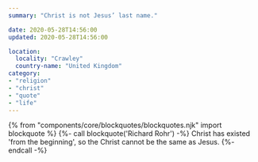 ```yaml
---
summary: "Christ is not Jesus’ last name."

date: 2020-05-28T14:56:00
updated: 2020-05-28T14:56:00

location:
  locality: "Crawley"
  country-name: "United Kingdom"
category:
- "religion"
- "christ"
- "quote"
- "life"
---
```


{% from "components/core/blockquotes/blockquotes.njk" import blockquote %}
{%- call blockquote('Richard Rohr') -%}
  Christ has existed 'from the beginning', so the Christ cannot be the same as Jesus.
{%- endcall -%}

